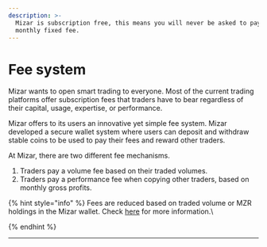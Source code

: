 ```yaml
---
description: >-
  Mizar is subscription free, this means you will never be asked to pay a
  monthly fixed fee.
---
```


# Fee system

Mizar wants to open smart trading to everyone. Most of the current trading platforms offer subscription fees that traders have to bear regardless of their capital, usage, expertise, or performance.

Mizar offers to its users an innovative yet simple fee system. Mizar developed a secure wallet system where users can deposit and withdraw stable coins to be used to pay their fees and reward other traders.

At Mizar, there are two different fee mechanisms.&#x20;

1. Traders pay a volume fee based on their traded volumes.&#x20;
2. Traders pay a performance fee when copying other traders, based on monthly gross profits.

{% hint style="info" %}
Fees are reduced based on traded volume or MZR holdings in the Mizar wallet. Check [here](star-program-fees-reduction.md) for more information.\

{% endhint %}

****
